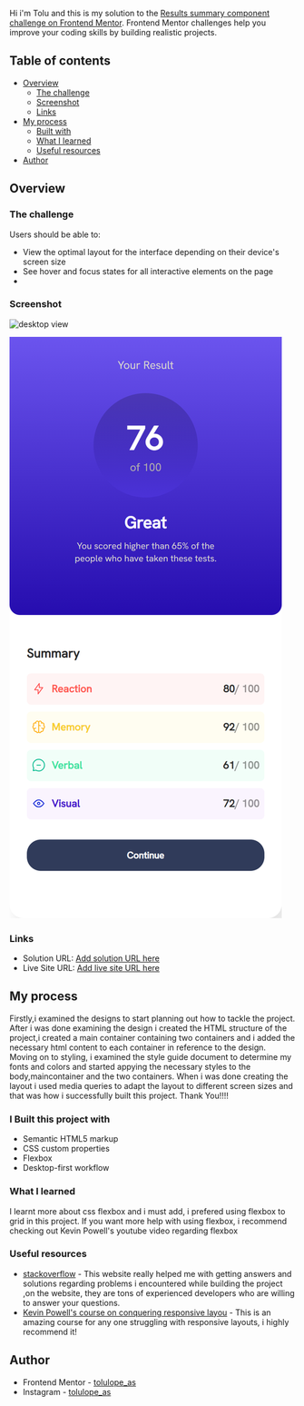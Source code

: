  
Hi i'm Tolu and this is my solution to the [Results summary component challenge on Frontend Mentor](https://www.frontendmentor.io/challenges/results-summary-component-CE_K6s0maV). Frontend Mentor challenges help you improve your coding skills by building realistic projects. 

## Table of contents

- [Overview](#overview)
  - [The challenge](#the-challenge)
  - [Screenshot](#screenshot)
  - [Links](#links)
- [My process](#my-process)
  - [Built with](#built-with)
  - [What I learned](#what-i-learned)
  - [Useful resources](#useful-resources)
- [Author](#author)




## Overview

### The challenge

Users should be able to:

- View the optimal layout for the interface depending on their device's screen size
- See hover and focus states for all interactive elements on the page
- 

### Screenshot



![desktop view](https://github.com/Tolulope-as/frontend--mentorchallenges/assets/153427505/55eef817-585f-42c1-8126-264c9d27d564)


![ This is the Mobileview](mobileview.png)





### Links

- Solution URL: [Add solution URL here](https://your-solution-url.com)
- Live Site URL: [Add live site URL here](https://your-live-site-url.com)

## My process
Firstly,i examined the designs to start planning out how to tackle the project.
After i was done examining the design i created the HTML structure of the project,i created a main container containing two containers and i added the necessary html content to each container in reference to the design.
Moving on to styling, i examined the style guide document to determine my fonts and colors and started appying the necessary styles to the body,maincontainer and the two containers. 
When i was done creating the layout i used media queries to adapt the layout to different screen sizes and that was how i successfully built this project.
Thank You!!!!

### I Built this project with

- Semantic HTML5 markup
- CSS custom properties
- Flexbox
- Desktop-first workflow




### What I learned
  I learnt more about css flexbox and i must add, i prefered using flexbox to grid in this project.
If you want more help with using flexbox, i recommend checking out Kevin Powell's youtube video regarding flexbox



### Useful resources

- [stackoverflow](https://www.stackoverflow.com) - This website really helped me with getting answers and solutions regarding problems i encountered while building the project ,on the website, they are tons of experienced developers who are willing to answer your questions. 
- [Kevin Powell's course on conquering responsive layou](https://courses.kevinpowell.co/conquering-responsive-layouts) - This is an amazing course for any one struggling with responsive layouts, i highly recommend it!



## Author

- Frontend Mentor - [tolulope_as](https://www.frontendmentor.io/profile/Tolulope-as)
- Instagram - [tolulope_as](https://www.instagram.com/tolulope_as)


